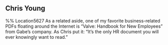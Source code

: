 ## Chris Young 
%% Location5627 
As a related aside, one of my favorite business-related PDFs floating around the Internet is “Valve: Handbook for New Employees” from Gabe’s company. As Chris put it: “It’s the only HR document you will ever knowingly want to read.” 